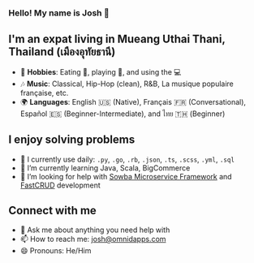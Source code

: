 ### Hello! My name is Josh 👋

## I'm an expat living in Mueang Uthai Thani, Thailand (เมืองอุทัยธานี)
 - 🎉 **Hobbies**: Eating 🍣, playing 🎾, and using the 💻
 - 🎶 **Music**: Classical, Hip-Hop (clean), R&B, La musique populaire française, etc.
 - 🌍 **Languages**: English 🇺🇸 (Native), Français 🇫🇷 (Conversational), Español 🇪🇸 (Beginner-Intermediate), and ไทย 🇹🇭 (Beginner)
 
## I enjoy solving problems
  - 🔭 I currently use daily: `.py`, `.go`, `.rb`, `.json`, `.ts`, `.scss`, `.yml`, `.sql`
  - 🌱 I’m currently learning Java, Scala, BigCommerce
  - 🤔 I’m looking for help with [Sowba Microservice Framework](https://github.com/oukone/sowba) and [FastCRUD](https://github.com/oukone/fastcrud) development
  
## Connect with me
  - 💬 Ask me about anything you need help with
  - 📫 How to reach me: josh@omnidapps.com
  - 😄 Pronouns: He/Him
